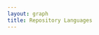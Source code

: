 ```yaml
---
layout: graph
title: Repository Languages
---
```


<svg id="languages"></svg>
<script src="{{ site.baseurl }}/assets/js/extractors/languages.js"></script>

<script>
$(document).ready(function(){
  draw_pie_languages('#languages');
})
</script>
